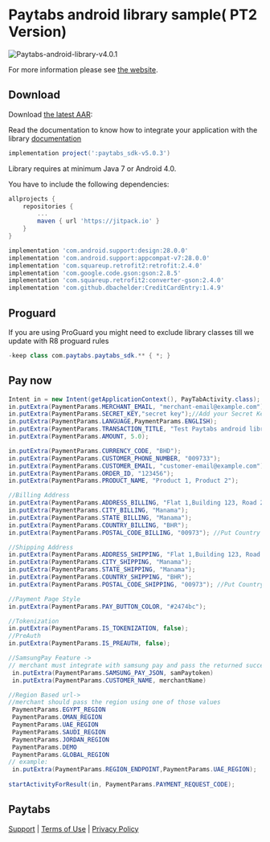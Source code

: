 Paytabs android library sample( PT2 Version)
========
![Paytabs-android-library-v4.0.1](https://img.shields.io/badge/Paytabs/android/library-v4.0.1-green.svg)

For more information please see [the website][1].


Download
--------

Download [the latest AAR](sdk/paytabs_sdk-v5.0.3.aar):

Read the documentation to know how to integrate your application with the library
[documentation](https://dev.paytabs.com/docs/android/)

```groovy
implementation project(':paytabs_sdk-v5.0.3')
```

Library requires at minimum Java 7 or Android 4.0.

You have to include the following dependencies:
```groovy
allprojects {
	repositories {
	    ...
	    maven { url 'https://jitpack.io' }
	}
}
```
```groovy
implementation 'com.android.support:design:28.0.0'
implementation 'com.android.support:appcompat-v7:28.0.0'
implementation 'com.squareup.retrofit2:retrofit:2.4.0'
implementation 'com.google.code.gson:gson:2.8.5'
implementation 'com.squareup.retrofit2:converter-gson:2.4.0'
implementation 'com.github.dbachelder:CreditCardEntry:1.4.9'
```
Proguard
--------
If you are using ProGuard you might need to exclude library classes till we update with R8 proguard rules
```java
-keep class com.paytabs.paytabs_sdk.** { *; }
```

Pay now
--------
```java
Intent in = new Intent(getApplicationContext(), PayTabActivity.class);
in.putExtra(PaymentParams.MERCHANT_EMAIL, "merchant-email@example.com"); //this a demo account for testing the sdk
in.putExtra(PaymentParams.SECRET_KEY,"secret key");//Add your Secret Key Here
in.putExtra(PaymentParams.LANGUAGE,PaymentParams.ENGLISH);
in.putExtra(PaymentParams.TRANSACTION_TITLE, "Test Paytabs android library");
in.putExtra(PaymentParams.AMOUNT, 5.0);

in.putExtra(PaymentParams.CURRENCY_CODE, "BHD");
in.putExtra(PaymentParams.CUSTOMER_PHONE_NUMBER, "009733");
in.putExtra(PaymentParams.CUSTOMER_EMAIL, "customer-email@example.com");
in.putExtra(PaymentParams.ORDER_ID, "123456");
in.putExtra(PaymentParams.PRODUCT_NAME, "Product 1, Product 2");

//Billing Address
in.putExtra(PaymentParams.ADDRESS_BILLING, "Flat 1,Building 123, Road 2345");
in.putExtra(PaymentParams.CITY_BILLING, "Manama");
in.putExtra(PaymentParams.STATE_BILLING, "Manama");
in.putExtra(PaymentParams.COUNTRY_BILLING, "BHR");
in.putExtra(PaymentParams.POSTAL_CODE_BILLING, "00973"); //Put Country Phone code if Postal code not available '00973'

//Shipping Address
in.putExtra(PaymentParams.ADDRESS_SHIPPING, "Flat 1,Building 123, Road 2345");
in.putExtra(PaymentParams.CITY_SHIPPING, "Manama");
in.putExtra(PaymentParams.STATE_SHIPPING, "Manama");
in.putExtra(PaymentParams.COUNTRY_SHIPPING, "BHR");
in.putExtra(PaymentParams.POSTAL_CODE_SHIPPING, "00973"); //Put Country Phone code if Postal code not available '00973'

//Payment Page Style
in.putExtra(PaymentParams.PAY_BUTTON_COLOR, "#2474bc");

//Tokenization
in.putExtra(PaymentParams.IS_TOKENIZATION, false);
//PreAuth
in.putExtra(PaymentParams.IS_PREAUTH, false);

//SamsungPay Feature ->
// merchant must integrate with samsung pay and pass the returned success token and merchant name to paytabs sdk.
 in.putExtra(PaymentParams.SAMSUNG_PAY_JSON, samPaytoken)
 in.putExtra(PaymentParams.CUSTOMER_NAME, merchantName)

//Region Based url->
//merchant should pass the region using one of those values
 PaymentParams.EGYPT_REGION
 PaymentParams.OMAN_REGION
 PaymentParams.UAE_REGION
 PaymentParams.SAUDI_REGION
 PaymentParams.JORDAN_REGION
 PaymentParams.DEMO
 PaymentParams.GLOBAL_REGION
// example:
 in.putExtra(PaymentParams.REGION_ENDPOINT,PaymentParams.UAE_REGION);
 
startActivityForResult(in, PaymentParams.PAYMENT_REQUEST_CODE);
```

Paytabs
--------
[Support][2] | [Terms of Use][3] | [Privacy Policy][4]




 [1]: https://dev.paytabs.com/docs/android/
 [2]: https://www.paytabs.com/en/support/
 [3]: https://www.paytabs.com/en/terms-of-use/
 [4]: https://www.paytabs.com/en/privacy-policy/
